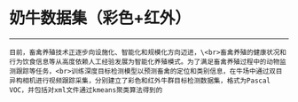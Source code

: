 # **奶牛数据集（彩色+红外）**
-------------------------------
    目前，畜禽养殖技术正逐步向设施化、智能化和规模化方向迈进，\<br>畜禽养殖的健康状况和行为饮食信息等从高度依赖人工经验发展为智能化养殖模式。为了满足畜禽养殖过程中的动物监测跟踪等任务，<br>训练深度目标检测模型以预测畜禽的定位和类别信息，在牛场中通过双目异构相机进行视频跟踪采集，分别建立了彩色和红外牛群目标检测数据集，格式为Pascal VOC，并包括对xml文件通过kmeans聚类算法得到的
